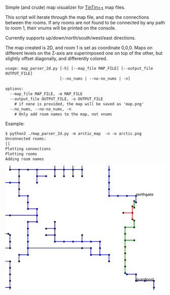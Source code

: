 Simple (and crude) map visualizer for [TinTin++](https://tintin.mudhalla.net/) map files.

This script will iterate through the map file, and map the connections between the rooms. If any rooms are not found to be connected by any path to room 1, their vnums will be printed on the console.

Currently supports up/down/north/south/west/east directions.

The map created is 2D, and room 1 is set as coordinate 0,0,0. Maps on different levels on the Z-axis are superimposed one on top of the other, but slightly offset diagonally, and differently colored.

```
usage: map_parser_2d.py [-h] [--map_file MAP_FILE] [--output_file OUTPUT_FILE]
                        [--no_nums | --no-no_nums | -n]

options:
  --map_file MAP_FILE, -m MAP_FILE
  --output_file OUTPUT_FILE, -o OUTPUT_FILE
    # if none is provided, the map will be saved as 'map.png'
  --no_nums, --no-no_nums, -n
    # Only add room names to the map, not vnums
```
Example:
```
$ python3 ./map_parser_2d.py -m arctic_map  -n -o arctic.png
Unconnected rooms:
[]
Plotting connections
Plotting rooms
Adding room names
```

![output example](https://github.com/mantzoun/tt_map_visualizer/blob/master/example.png?raw=true)
